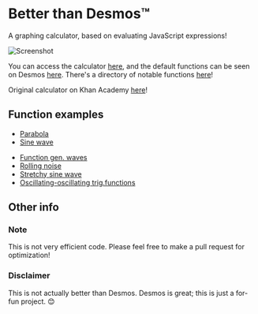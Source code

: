 # Better than Desmos™
A graphing calculator, based on evaluating JavaScript expressions!

![Screenshot](https://i.imgur.com/cIVYcO0.png)

You can access the calculator [here](https://drakeluce.com/t/betterthandesmos/), and the default functions can be seen on Desmos [here](https://www.desmos.com/calculator/q8krvyo0cl). There's a directory of notable functions [here](https://drakeluce.com/t/betterthandesmos/directory.html)!

Original calculator on Khan Academy [here](https://www.khanacademy.org/computer-programming/better-than-desmos-a-graphing-calculator/5078845089054720)!

## Function examples
+ [Parabola](https://drakeluce.com/t/betterthandesmos/?function=x*x)
+ [Sine wave](https://drakeluce.com/t/betterthandesmos/?function=Math.sin(x))
<!-- -->
+ [Function gen. waves](https://drakeluce.com/t/betterthandesmos/?function=(Math.sin(((Date.now()%2F3000)%20-%20x)*Math.PI))%2B2%0A(Math.floor((Date.now()%2F2000)%20-%20x)%20%25%202%20%3F%20-1%20%3A%201)%0A((((Date.now()%2F1000)%20-%20x-1)%2F2%20-%20Math.floor(((Date.now()%2F1000)%20-%20x-1)%2F2))*2-1)-2)
+ [Rolling noise](https://drakeluce.com/t/betterthandesmos/?function=x%25Math.tan(x%20%2B%20Date.now()%2F100)*2)
+ [Stretchy sine wave](https://drakeluce.com/t/betterthandesmos/?function=Math.sin(x*Date.now()%2F1000))
+ [Oscillating-oscillating trig.functions](https://drakeluce.com/t/betterthandesmos/?function=Math.sin(x)*Math.sin((Date.now()%2F1000))%0AMath.cos(x)*Math.cos((Date.now()%2F1000))%0AMath.tan(x)*Math.tan((Date.now()%2F1000)))

## Other info

### Note
This is not very efficient code. Please feel free to make a pull request for optimization!

### Disclaimer
This is not actually better than Desmos. Desmos is great; this is just a for-fun project. :blush:
